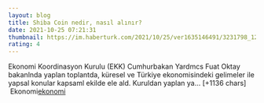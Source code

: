 ```yaml
--- 
layout: blog
title: Shiba Coin nedir, nasıl alınır?
date: 2021-10-25 07:21:31
thumbnail: https://im.haberturk.com/2021/10/25/ver1635146491/3231798_1200x627.jpg
rating: 4
---
```

Ekonomi Koordinasyon Kurulu (EKK) Cumhurbakan Yardmcs Fuat Oktay bakanlnda yaplan toplantda, küresel ve Türkiye ekonomisindeki gelimeler ile yapsal konular kapsaml ekilde ele ald.
Kuruldan yaplan ya… [+1136 chars]</br>&nbsp;Ekonomi<a href="Ekonomi">ekonomi</a>